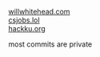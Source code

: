 [willwhitehead.com](https://willwhitehead.com)\
[csjobs.lol](https://csjobs.lol)\
[hackku.org](https://beta.hackku.org)

most commits are private
